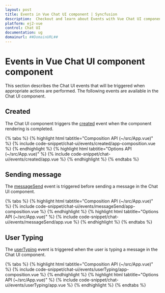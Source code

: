 ```yaml
---
layout: post
title: Events in Vue Chat UI component | Syncfusion
description:  Checkout and learn about Events with Vue Chat UI component of Syncfusion Essential JS 2 and more details.
platform: ej2-vue
control: Chat UI
documentation: ug
domainurl: ##DomainURL##
---
```


# Events in Vue Chat UI component component

This section describes the Chat UI events that will be triggered when appropriate actions are performed. The following events are available in the Chat UI component.

## Created

The Chat UI component triggers the [created](../api/chat-ui/chatUIModel/#created) event when the component rendering is completed.

{% tabs %}
{% highlight html tabtitle="Composition API (~/src/App.vue)" %}
{% include code-snippet/chat-ui/events/created/app-composition.vue %}
{% endhighlight %}
{% highlight html tabtitle="Options API (~/src/App.vue)" %}
{% include code-snippet/chat-ui/events/created/app.vue %}
{% endhighlight %}
{% endtabs %}

## Sending message

The [messageSend](../api/chat-ui/chatUIModel/#messagesend) event is triggered before sending a message in the Chat UI component.

{% tabs %}
{% highlight html tabtitle="Composition API (~/src/App.vue)" %}
{% include code-snippet/chat-ui/events/messageSend/app-composition.vue %}
{% endhighlight %}
{% highlight html tabtitle="Options API (~/src/App.vue)" %}
{% include code-snippet/chat-ui/events/messageSend/app.vue %}
{% endhighlight %}
{% endtabs %}

## User Typing

The [userTyping](../api/chat-ui/chatUIModel/#usertyping) event is triggered when the user is typing a message in the Chat UI component.

{% tabs %}
{% highlight html tabtitle="Composition API (~/src/App.vue)" %}
{% include code-snippet/chat-ui/events/userTyping/app-composition.vue %}
{% endhighlight %}
{% highlight html tabtitle="Options API (~/src/App.vue)" %}
{% include code-snippet/chat-ui/events/userTyping/app.vue %}
{% endhighlight %}
{% endtabs %}
